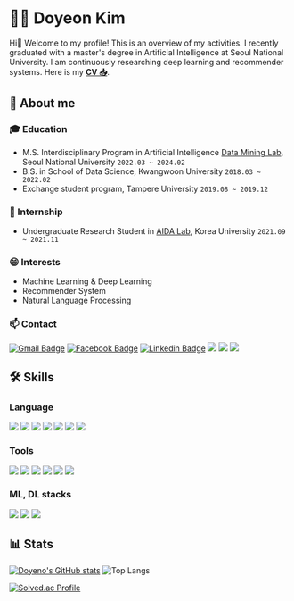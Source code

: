 # :woman_technologist: Doyeon Kim

Hi👋 Welcome to my profile! This is an overview of my activities. 
I recently graduated with a master's degree in Artificial Intelligence at Seoul National University.
I am continuously researching deep learning and recommender systems.
Here is my [**CV 📥**](https://github.com/yammayamm/CV/blob/main/CV_240527.pdf).
<!-- [![Hits](https://hits.seeyoufarm.com/api/count/incr/badge.svg?url=https%3A%2F%2Fgithub.com%2Fyammayamm&count_bg=%2379C83D&title_bg=%23555555&icon=&icon_color=%23E7E7E7&title=hits&edge_flat=false)](https://hits.seeyoufarm.com)-->

## 🔭 About me

### :mortar_board: Education
- M.S. Interdisciplinary Program in Artificial Intelligence [Data Mining Lab](https://datalab.snu.ac.kr/), Seoul National University `2022.03 ~ 2024.02`
- B.S. in School of Data Science, Kwangwoon University `2018.03 ~ 2022.02`
- Exchange student program, Tampere University `2019.08 ~ 2019.12`

### 💼 Internship
- Undergraduate Research Student in [AIDA Lab](http://aida.korea.ac.kr/), Korea University `2021.09 ~ 2021.11`

### 😄 Interests
- Machine Learning & Deep Learning
- Recommender System
- Natural Language Processing

### 📫 Contact

[![Gmail Badge](https://img.shields.io/badge/-Gmail-c14438?style=flat-square&logo=Gmail&logoColor=white&link=mailto:kdy0902ysh@gmail.com)](mailto:kdy0902ysh@gmail.com) 
[![Facebook Badge](https://img.shields.io/badge/-Facebook-1877f2?style=flat-square&logo=facebook&logoColor=white&link=https://www.facebook.com/profile.php?id=100023429447769)](https://www.facebook.com/profile.php?id=100023429447769) 
[![Linkedin Badge](https://img.shields.io/badge/-LinkedIn-blue?style=flat-square&logo=Linkedin&logoColor=white&link=https://www.linkedin.com/in/doyeon-kim-65a04a264)](https://www.linkedin.com/in/doyeon-kim-65a04a264)
<a href="https://blog.naver.com/ai-techblog"><img src="https://img.shields.io/badge/Blog-green?style=flat-square&logo=Blogger&logoColor=white"/></a>
<a href="https://velog.io/@yammayamm"><img src="https://img.shields.io/badge/Tech%20Blog-11B48A?style=flat-square&logo=Vimeo&logoColor=white&link=https://velog.io/@yammayamm"/></a>
<a href="https://huggingface.co/eded0902"><img src="https://img.shields.io/badge/%F0%9F%A4%97-Models-yellow"/></a>

<!--
[![Github Badge](https://img.shields.io/badge/-Github-000?style=flat-square&logo=Github&logoColor=white&link=http://git-awards.com/users/yunho0130)](http://git-awards.com/users/yunho0130)
[![Google Scholar Badge](https://img.shields.io/badge/-Scholar-4285f4?style=flat-square&logo=google-scholar&logoColor=white&link=https://scholar.google.com/citations?hl=en&user=MiHTvZQAAAAJ)](https://scholar.google.com/citations?hl=en&user=MiHTvZQAAAAJ) 
[![Youtube Badge](https://img.shields.io/badge/Youtube-ff0000?style=flat-square&logo=youtube&link=https://www.youtube.com/c/myh0130)](https://www.youtube.com/c/myh0130) 
[![Instagram Badge](https://img.shields.io/badge/-Instagram-dd2a7b?style=flat-square&logo=instagram&logoColor=white&link=https://www.instagram.com/yunho.m88/)](https://www.instagram.com/yunho.m88/) 
[![Brunch Badge](https://img.shields.io/badge/-Brunch-000?style=flat-square&link=https://brunch.co.kr/@maengdev)](https://brunch.co.kr/@maengdev) 
[![Naver Badge](https://img.shields.io/badge/-NAVER-green?style=flat-square&link=https://search.naver.com/search.naver?sm=top_hty&fbm=0&ie=utf8&query=%EB%A7%B9%EC%9C%A4%ED%98%B8)](https://search.naver.com/search.naver?sm=top_hty&fbm=0&ie=utf8&query=%EB%A7%B9%EC%9C%A4%ED%98%B8)
[![Tistory Badge](https://img.shields.io/badge/-Tistory-orange?style=flat-square&link=http://maengdev.tistory.com/)](http://maengdev.tistory.com/) -->

## 🛠️ Skills

### Language

<img src="https://img.shields.io/badge/Python-3776AB?style=flat-square&logo=Python&logoColor=white"/> <img src="https://img.shields.io/badge/MySQL-003B57?style=flat-square&logo=MySQL&logoColor=white"/>
<img src="https://img.shields.io/badge/C-A8B9CC?style=flat-square&logo=C&logoColor=white"/>
<img src="https://img.shields.io/badge/R-007ACC?style=flat-square&logo=R&logoColor=white"/>
<img src="https://img.shields.io/badge/HTML5-E34F26?style=flat-square&logo=HTML5&logoColor=white"/>
<img src="https://img.shields.io/badge/CSS3-1572B6?style=flat-square&logo=CSS3&logoColor=white"/>
<img src="https://img.shields.io/badge/Swift-F05138?style=flat-square&logo=Swift&logoColor=white"/>

### Tools

<img src="https://img.shields.io/badge/Git-F05032?style=flat-square&logo=Git&logoColor=white"/> <img src="https://img.shields.io/badge/Visual Studio Code-3776AB?style=flat-square&logo=Visual Studio Code&logoColor=white"/>
<img src="https://img.shields.io/badge/Google Colab-F9AB00?style=flat-square&logo=Google Colab&logoColor=white"/>
<img src="https://img.shields.io/badge/Jupyter-F37626?style=flat-square&logo=Jupyter&logoColor=white"/>
<img src="https://img.shields.io/badge/Android Studio-3DDC84?style=flat-square&logo=Android Studio&logoColor=white"/>
<img src="https://img.shields.io/badge/Tableau-E97627?style=flat-square&logo=Tableau&logoColor=white"/>


### ML, DL stacks

<img src="https://img.shields.io/badge/PyTorch-EE4C2C?style=flat-square&logo=PyTorch&logoColor=white"/> <img src="https://img.shields.io/badge/TensorFlow-FF6F00?style=flat-square&logo=Tensorflow&logoColor=white"/>
<img src="https://img.shields.io/badge/scikit-learn-F7931E?style=flat-square&logo=scikit-learn&logoColor=white"/>

## 📊 Stats

[![Doyeno's GitHub stats](https://github-readme-stats.vercel.app/api?username=yammayamm)](https://github.com/yammayamm/github-readme-stats)
![Top Langs](https://github-readme-stats.vercel.app/api/top-langs/?username=yammayamm&layout=compact)

[![Solved.ac Profile](http://mazassumnida.wtf/api/v2/generate_badge?boj=ed0902)](https://solved.ac/ed0902/)
